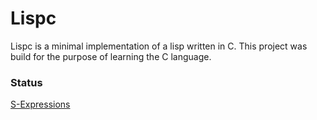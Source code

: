 # Lispc

Lispc is a minimal implementation of a lisp written in C. This project was build for the purpose of learning the C language.

### Status

[S-Expressions](http://www.buildyourownlisp.com/chapter9_s_expressions)
